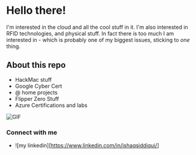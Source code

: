 # Hello there! 

I'm interested in the cloud and all the cool stuff in it. I'm also interested in RFID technologies, and physical stuff. In fact there is too much I am interested in - which is probably one of my biggest issues, sticking to *one* thing. 

## About this repo 

* HackMac stuff
* Google Cyber Cert
* @ home projects
* Flipper Zero Stuff
* Azure Certifications and labs


<img align="center" alt="GIF" src="https://media.giphy.com/media/5v4hlDwdIKurAURmKW/giphy.gif" />

### Connect with me
* ![my linkedin][https://www.linkedin.com/in/ishaqsiddiqui/]


